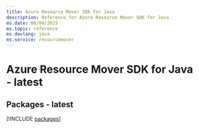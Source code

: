 ```yaml
---
title: Azure Resource Mover SDK for Java
description: Reference for Azure Resource Mover SDK for Java
ms.date: 06/04/2025
ms.topic: reference
ms.devlang: java
ms.service: resourcemover
---
```

# Azure Resource Mover SDK for Java - latest
## Packages - latest
[!INCLUDE [packages](resource-mover-index.md)]